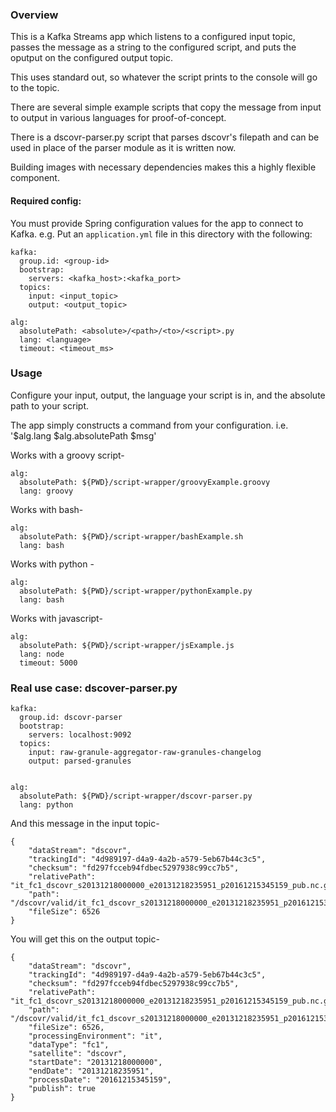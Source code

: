 ### Overview

This is a Kafka Streams app which listens to a configured input topic, passes the message as a string to the configured script, and puts the oputput on the configured output topic. 

This uses standard out, so whatever the script prints to the console will go to the topic. 

There are several simple example scripts that copy the message from input to output in various languages for proof-of-concept.

There is a dscovr-parser.py script that parses dscovr's filepath and can be used in place of the parser module as it is written now.  

Building images with necessary dependencies makes this a highly flexible component. 

#### Required config:

You must provide Spring configuration values for the app to connect to Kafka. e.g. Put an `application.yml` file in this
directory with the following:

```
kafka:
  group.id: <group-id>
  bootstrap:
    servers: <kafka_host>:<kafka_port>
  topics:
    input: <input_topic>
    output: <output_topic>

alg:
  absolutePath: <absolute>/<path>/<to>/<script>.py
  lang: <language>
  timeout: <timeout_ms>
```

### Usage
Configure your input, output, the language your script is in, and the absolute path to your script. 

The app simply constructs a command from your configuration. i.e. '$alg.lang $alg.absolutePath $msg'

Works with a groovy script- 

```
alg:
  absolutePath: ${PWD}/script-wrapper/groovyExample.groovy
  lang: groovy

```

Works with bash- 
```
alg:
  absolutePath: ${PWD}/script-wrapper/bashExample.sh
  lang: bash

```

Works with python - 

```
alg:
  absolutePath: ${PWD}/script-wrapper/pythonExample.py
  lang: bash

```

Works with javascript- 
```
alg:
  absolutePath: ${PWD}/script-wrapper/jsExample.js
  lang: node
  timeout: 5000
```


### Real use case:  dscover-parser.py


```
kafka:
  group.id: dscovr-parser
  bootstrap:
    servers: localhost:9092
  topics:
    input: raw-granule-aggregator-raw-granules-changelog
    output: parsed-granules


alg:
  absolutePath: ${PWD}/script-wrapper/dscovr-parser.py
  lang: python

```
And this message in the input topic- 
```
{
    "dataStream": "dscovr",
    "trackingId": "4d989197-d4a9-4a2b-a579-5eb67b44c3c5",
    "checksum": "fd297fcceb94fdbec5297938c99cc7b5",
    "relativePath": "it_fc1_dscovr_s20131218000000_e20131218235951_p20161215345159_pub.nc.gz",
    "path": "/dscovr/valid/it_fc1_dscovr_s20131218000000_e20131218235951_p20161215345159_pub.nc.gz",
    "fileSize": 6526
}
```

You will get this on the output topic- 
```
{
    "dataStream": "dscovr",
    "trackingId": "4d989197-d4a9-4a2b-a579-5eb67b44c3c5",
    "checksum": "fd297fcceb94fdbec5297938c99cc7b5",
    "relativePath": "it_fc1_dscovr_s20131218000000_e20131218235951_p20161215345159_pub.nc.gz",
    "path": "/dscovr/valid/it_fc1_dscovr_s20131218000000_e20131218235951_p20161215345159_pub.nc.gz",
    "fileSize": 6526,
    "processingEnvironment": "it",
    "dataType": "fc1",
    "satellite": "dscovr",
    "startDate": "20131218000000",
    "endDate": "20131218235951",
    "processDate": "20161215345159",
    "publish": true
}
```

